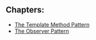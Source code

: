 Chapters:
---------

* [The Template Method Pattern](/chapters/the-template-method-pattern)
* [The Observer Pattern](/chapters/the-observer-pattern)
